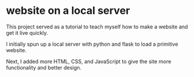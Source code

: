 # website on a local server

This project served as a tutorial to teach myself how to make a website and get it live quickly.

I initially spun up a local server with python and flask to load a primitive website. 

Next, I added more HTML, CSS, and JavaScript to give the site more functionality and better design.
